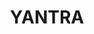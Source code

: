 ---
layout: page
title: YANTRA
description: Yoga and Ayurveda in Neuroscience - Translational Research Accelerator Programme
img: 
redirect: https://yantranimhans.com/
category: work
---